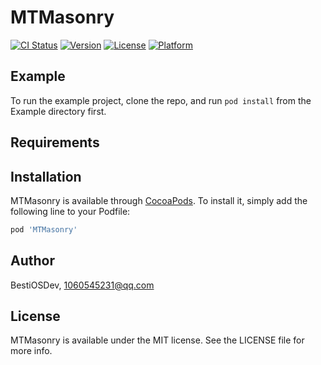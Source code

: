 # MTMasonry

[![CI Status](https://img.shields.io/travis/BestiOSDev/MTMasonry.svg?style=flat)](https://travis-ci.org/BestiOSDev/MTMasonry)
[![Version](https://img.shields.io/cocoapods/v/MTMasonry.svg?style=flat)](https://cocoapods.org/pods/MTMasonry)
[![License](https://img.shields.io/cocoapods/l/MTMasonry.svg?style=flat)](https://cocoapods.org/pods/MTMasonry)
[![Platform](https://img.shields.io/cocoapods/p/MTMasonry.svg?style=flat)](https://cocoapods.org/pods/MTMasonry)

## Example

To run the example project, clone the repo, and run `pod install` from the Example directory first.

## Requirements

## Installation

MTMasonry is available through [CocoaPods](https://cocoapods.org). To install
it, simply add the following line to your Podfile:

```ruby
pod 'MTMasonry'
```

## Author

BestiOSDev, 1060545231@qq.com

## License

MTMasonry is available under the MIT license. See the LICENSE file for more info.
